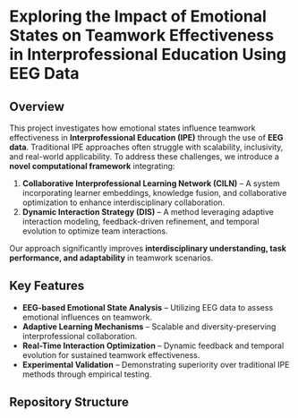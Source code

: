 # Exploring the Impact of Emotional States on Teamwork Effectiveness in Interprofessional Education Using EEG Data

## Overview
This project investigates how emotional states influence teamwork effectiveness in **Interprofessional Education (IPE)** through the use of **EEG data**. Traditional IPE approaches often struggle with scalability, inclusivity, and real-world applicability. To address these challenges, we introduce a **novel computational framework** integrating:

1. **Collaborative Interprofessional Learning Network (CILN)** – A system incorporating learner embeddings, knowledge fusion, and collaborative optimization to enhance interdisciplinary collaboration.
2. **Dynamic Interaction Strategy (DIS)** – A method leveraging adaptive interaction modeling, feedback-driven refinement, and temporal evolution to optimize team interactions.

Our approach significantly improves **interdisciplinary understanding, task performance, and adaptability** in teamwork scenarios.

## Key Features
- **EEG-based Emotional State Analysis** – Utilizing EEG data to assess emotional influences on teamwork.
- **Adaptive Learning Mechanisms** – Scalable and diversity-preserving interprofessional collaboration.
- **Real-Time Interaction Optimization** – Dynamic feedback and temporal evolution for sustained teamwork effectiveness.
- **Experimental Validation** – Demonstrating superiority over traditional IPE methods through empirical testing.

## Repository Structure

